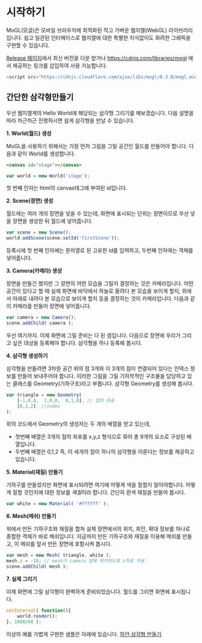 # 시작하기

MoGL(모글)은 모바일 브라우저에 최적화된 작고 가벼운 웹지엘(WebGL) 라이브러리입니다.
쉽고 일관된 인터페이스로 웹지엘에 대한 특별한 지식없이도 화려한 그래픽을 구현할 수 있습니다.

[Release 페이지](https://github.com/projectBS/MoGL/releases)에서 최신 버전을 다운 받거나 https://cdnjs.com/libraries/mogl 에서 제공하는 링크를 삽입하여 사용 가능합니다.

```javascript
<script src="https://cdnjs.cloudflare.com/ajax/libs/mogl/0.3.0/mogl.min.js"></script>
```

## 간단한 삼각형만들기

우선 웹지엘계의 Hello World에 해당되는 삼각형 그리기를 해보겠습니다.
다음 설명을 따라 차근차근 진행하시면 쉽게 삼각형을 만날 수 있습니다.


**1. World(월드) 생성**

MoGL을 사용하기 위해서는 가장 먼저 그림을 그릴 공간인 월드를 만들어야 합니다. 
다음과 같이 World를 생성합니다.


```html
<canvas id="stage"></canvas>
```

```javascript
var world = new World('stage');
```

첫 번째 인자는 html의 canvas태그에 부여된 id입니다.

**2. Scene(장면) 생성**

월드에는 여러 개의 장면을 넣을 수 있는데, 화면에 표시되는 단위는 장면이므로 우선 넣을 장면을 생성한 뒤 월드에 넣어줍니다.

```javascript
var scene = new Scene();
world.addScene(scene.setId('firstScene'));
```

등록시에 첫 번째 인자에는 문자열로 된 고유한 id를 입력하고, 두번째 인자에는 객체를 넣어줍니다.

**3. Camera(카메라) 생성**

장면을 만들긴 했지만 그 장면의 어떤 모습을 그릴지 결정하는 것은 카메라입니다. 어떤 공간이 있다고 할 때 실제 화면에 바닥에서 하늘로 올려다 본 모습을 보이게 할지, 위에서 아래로 내려다 본 모습으로 보이게 할지 등을 결정하는 것이 카메라입니다. 
다음과 같이 카메라를 만들어 장면에 넣어줍니다.

```javascript
var camera = new Camera();
scene.addChild( camera );
```

우선 여기까지. 이제 화면에 그릴 준비는 다 된 셈입니다. 
다음으로 장면에 우리가 그리고 싶은 대상을 등록해야 합니다.
삼각형을 하나 등록해 봅시다.

**4. 삼각형 생성하기**

삼각형을 만들려면 3차원 공간 위의 점 3개와 이 3개의 점이 연결되어 있다는 인덱스 정보를 만들어 보내주어야 합니다. 이러한 그림을 그릴 기하학적인 구조물을 담당하고 있는 클래스를 Geometry(기하구조)라고 부릅니다. 
삼각형 Geometry를 생성해 봅시다.

```javascript
var triangle = new Geometry( 
    [-1,0,0,  1,0,0,  0,1,0], // 점의 좌표
    [0,1,2]  //index
);
```

위의 코드에서 Geometry의 생성자는 두 개의 배열을 받고 있는데,
* 첫번째 배열은 3개의 점의 좌표를 x,y,z 형식으로 묶어 총 9개의 요소로 구성된 배열입니다.
* 두번째 배열은 0,1,2 즉, 이 세개의 점이 하나의 삼각형을 이룬다는 정보를 제공하고 있습니다.

**5. Material(재질) 만들기**

기하구를 만들었지만 화면에 표시되려면 여기에 어떻게 색을 칠할지 알아야합니다. 어떻게 칠할 것인지에 대한 정보를 *재질*이라 합니다.
간단히 흰색 재질을 만들어 봅시다.

```javascript
var white = new Material( '#ffffff' );
```

**6. Mesh(메쉬) 만들기**

위에서 만든 기하구조와 재질을 합쳐 실제 장면에서의 위치, 회전, 확대 정보를 하나로 종합한 객체가 바로 메쉬입니다.
지금까지 만든 기하구조와 재질을 이용해 메쉬를 만들고, 이 메쉬를 앞서 만든 장면에 포함시켜 봅시다.

```javascript
var mesh = new Mesh( triangle, white );
mesh.z = -10; // mesh가 camera 앞에 위치하도록 z좌표 적용.
scene.addChild( mesh );
```

**7. 실제 그리기**

이제 화면에 그릴 삼각형이 완벽하게 준비되었습니다. 월드를 그리면 화면에 표시됩니다.

```javascript
setInterval( function(){
    world.render();
}, 1000/60 );
```

이상의 예를 가볍게 구현한 샘플은 아래에 있습니다.
[하얀 삼각형 만들기](http://projectbs.github.io/MoGL/helloWorld/001_drawTriangle.html)
